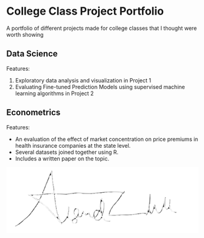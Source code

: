 # College Class Project Portfolio
A portfolio of different projects made for college classes that I thought were worth showing

## Data Science 
Features: 
1. Exploratory data analysis and visualization in Project 1
2. Evaluating Fine-tuned Prediction Models using supervised machine learning algorithms in Project 2

## Econometrics
Features:
- An evaluation of the effect of market concentration on price premiums in health insurance companies at the state level.
- Several datasets joined together using R.
- Includes a written paper on the topic.




![Signature](https://github.com/Sketchfellow/ClassProjects/blob/main/MiscMedia/signature.png)

